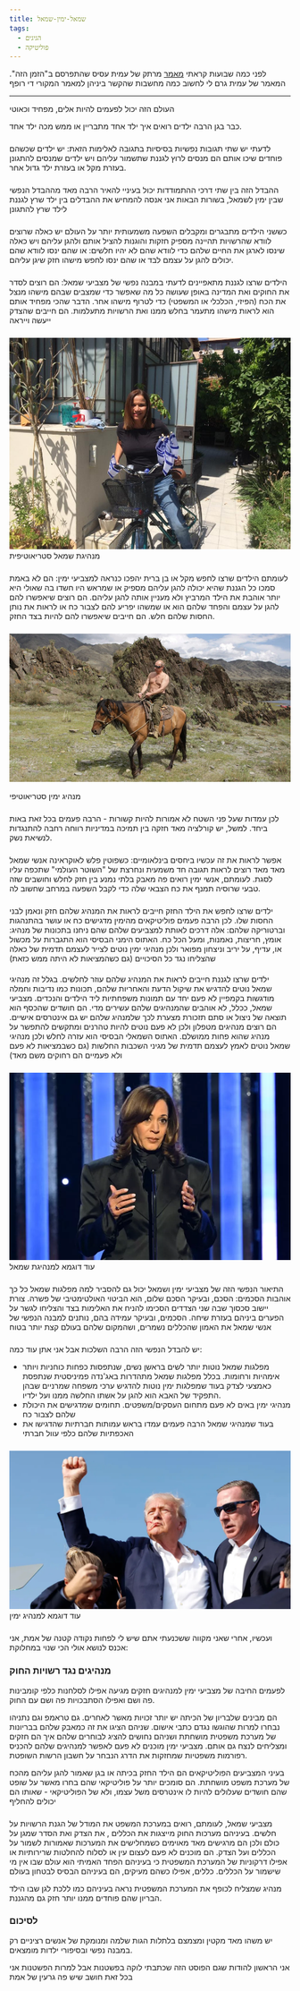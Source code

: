 ```yaml
---
title: שמאל-ימין-שמאל
tags:
  - הגיגים
  - פוליטיקה
---
```


לפני כמה שבועות קראתי [מאמר](https://hazmanhazeh.org.il/left_right) מרתק של עמית עסיס שהתפרסם ב"הזמן הזה". המאמר של עמית גרם לי לחשוב כמה מחשבות שהקשר ביניהן למאמר המקורי די רופף

---

העולם  הזה יכול לפעמים להיות אלים, מפחיד וכאוטי

כבר בגן הרבה ילדים רואים איך ילד אחד מתבריין או ממש מכה ילד אחד.
###

לדעתי יש שתי תגובות נפשיות בסיסיות בתגובה לאלימות הזאת: יש ילדים שכשהם פוחדים שיכו אותם הם מנסים לרוץ לגננת שתשמור עליהם ויש ילדים שמנסים להתגונן בעזרת מקל או בעזרת ילד גדול אחר.

###
ההבדל הזה בין שתי דרכי ההתמודדות יכול בעיניי להאיר הרבה מאד מההבדל הנפשי שבין ימין לשמאל, בשורות הבאות אני אנסה להמחיש את ההבדלים בין ילד שרץ לגננת לילד שרץ להתגונן

###
כששני הילדים מתבגרים ומקבלים השפעה משמעותית יותר על העולם יש כאלה שרוצים לוודא שהרשויות תהיינה מספיק חזקות והוגנות להציל אותם ולהגן עליהם ויש כאלה שינסו לארגן את החיים שלהם כדי לוודא שהם לא יהיו חלשים: או שהם ינסו לוודא שהם יכולים להגן על עצמם לבד או שהם ינסו לחפש מישהו חזק שיגן עליהם.
###
הילדים שרצו לגננת מתאפיינים לדעתי במבנה נפשי של מצביעי שמאל: הם רוצים לסדר את החוקים ואת המדינה באופן שעושה כל מה שאפשר כדי שמצבים שבהם מישהו מנצל את הכח (הפיזי, הכלכלי או המשפטי) כדי לטרוף מישהו אחר. הדבר שהכי מפחיד אותם הוא לראות מישהו מתעמר בחלש ממנו ואת הרשויות מתעלמות. הם חייבים שהצדק ייעשה וייראה
###

![מנהיגת שמאל סטריאוטיפית](/img/sheli.jpg)
מנהיגת שמאל סטריאוטיפית

###
לעומתם הילדים שרצו לחפש מקל או בן ברית יהפכו כנראה למצביעי ימין: הם לא באמת סמכו כל הגננת שהיא יכולה להגן עליהם מספיק או שמראש היו חשדו בה שאולי היא יותר אוהבת את הילד המרביץ ולא מעניין אותה להגן עליהם. הם רוצים שיאפשרו להם להגן על עצמם והפחד שלהם הוא או שמשהו יפריע להם לצבור כח או לראות את נותן החסות שלהם חלש. הם חייבים שיאפשרו להם להיות בצד החזק.

###
![מנהיג ימין סטראוטיפי](/img/putin.webp)

מנהיג ימין סטריאוטיפי

###
לכן עמדות שעל פני השטח לא אמורות להיות קשורות - הרבה פעמים בכל זאת באות ביחד. למשל, יש קורלציה מאד חזקה בין תמיכה במדיניות רווחה רחבה להתנגדות לנשיאת נשק.

###
אפשר לראות את זה עכשיו ביחסים בינלאומיים: כשפוטין פלש לאוקראינה אנשי שמאל מאד מאד רוצים לראות תגובה חד משמעית ונחרצת של "השוטר העולמי" שתכפה עליו לסגת. לעומתם, אנשי ימין רואים פה מאבק בלתי נמנע בין חזק לחלש וחושבים שזה טבעי שרוסיה תמנף את כח הצבאי שלה כדי לקבל השפעה במרחב שחשוב לה.
###
ילדים שרצו לחפש את הילד החזק חייבים לראות את המנהיג שלהם חזק ונאמן לבני החסות שלו. לכן הרבה פעמים פוליטיקאים מהימין מדגישים כח או עושר בהתנהגות וברטוריקה שלהם: אלה דרכים לאותת למצביעים שלהם שהם ניחנו בתכונות של מנהיג: אומץ, חריצות, נאמנות, ומעל הכל כח. האתוס הימני הבסיסי הוא התגברות על מכשול או, עדיף, על יריב וניצחון מפואר ולכן מנהיגי ימין נוטים לצייר לעצמם תדמית של כאלה שהצליחו נגד כל הסיכויים (גם כשהמציאות לא היתה ממש כזאת)

####
ילדים שרצו לגננת חייבים לראות את המנהיג שלהם עוזר לחלשים. בגלל זה מנהיגי שמאל נוטים להדגיש את שיקול הדעת והאחריות שלהם, תכונות כמו נדיבות וחמלה מודגשות בקמפיין לא פעם יחד עם תמונות משפחתיות ליד הילדים והנכדים. מצביעי שמאל, ככלל, לא אוהבים שהמנהיגים שלהם עשירים מדי. הם חושדים שהכסף הוא תוצאה של ניצול או סתם תזכורת מצערת לכך שלמנהיג שלהם יש גם אינטרסים אישיים. הם רוצים מנהיגים מטפלון ולכן לא פעם נוטים להיות טהרנים  ומתקשים להתפשר על מנהיג שהוא פחות ממושלם.
האתוס השמאלי הבסיסי הוא עזרה לחלש ולכן מנהיגי שמאל נוטים לאמץ לעצמם תדמית של מגיני השכבות החלשות (גם כשבמציאות לא פעם ולא פעמיים הם רחוקים משם מאד)
###

![עוד דוגמא למנהיגת שמאל](/img/harris.webp)
עוד דוגמא למנהיגת שמאל
###

התיאור הנפשי הזה של מצביעי ימין ושמאל יכול גם להסביר למה מפלגות שמאל כל כך אוהבות הסכמים: הסכם, ובעיקר הסכם שלום, הוא הביטוי האולטימטיבי של פשרה. צורת יישוב סכסוך שבה שני הצדדים הסכימו להניח את האלימות בצד והצליחו לגשר על  הפערים ביניהם בעזרת שיחה. הסכמים, ובעיקר עמידה בהם, נותנים למבנה הנפשי של אנשי שמאל את האמון שהכללים נשמרים, ושהמקום שלהם בעולם קצת יותר בטוח

###
יש להבדל הנפשי הזה הרבה השלכות אבל אני אתן עוד כמה:
- מפלגות שמאל נוטות יותר לשים בראשן נשים, שנתפסות כפחות כוחניות ויותר אימהיות ורחומות. בכלל מפלגות שמאל מתהדרות באג'נדה פמיניסטית שנתפסת כאמצעי לצדק בעוד שמפלגות ימין נוטות להדגיש ערכי משפחה שמרניים שבהן התפקיד של האבא הוא להגן על אשתו החלשה ממנו ועל ילדיו.
- מנהיגי ימין באים לא פעם מתחום העסקים/משפטים. תחומים שמדגישים את היכולת שלהם לצבור כח 
- בעוד שמנהיגי שמאל הרבה פעמים עמדו בראש עמותות חברתיות שהדגישו את האכפתיות שלהם כלפי עוול חברתי
###

![עוד דוגמא למנהיג ימין ](/img/trump.webp)
עוד דוגמא למנהיג ימין
###

ועכשיו, אחרי שאני מקווה ששכנעתי אתם שיש לי לפחות נקודה קטנה של אמת, אני אכנס לנושא אולי הכי שנוי במחלוקת: 

###  מנהיגים נגד רשויות החוק

לפעמים החיבה של מצביעי ימין למנהיגים חזקים מגיעה אפילו לסלחנות כלפי קומבינות פה ושם ואפילו הסתבכויות פה ושם עם החוק.

הם מבינים שלבריון של הכיתה יש יותר זכויות מאשר לאחרים. גם טראמפ וגם נתניהו נבחרו למרות שהוגשו נגדם כתבי אישום. שניהם הציגו את זה כמאבק שלהם בבריונות של מערכת משפטית מושחתת ושניהם נחושים להציג לבוחרים שלהם איך הם חזקים ומצליחים לנצח גם אותם. מצביעי ימין מוכנים לא פעם לאפשר למנהיגים שלהם להכניס רפורמות משפטיות שמחזקות את הדרג הנבחר על חשבון הרשות השופטת.

בעיני המצביעים הפוליטיקאים הם הילד החזק בכיתה או בגן שאמור להגן עליהם מהכח של מערכת משפט מושחתת. הם סומכים יותר על פוליטיקאי שהם בחרו מאשר על שופט שהם חושדים שעלולים להיות לו אינטרסים משל עצמו, ולא של הפוליטיקאי - שאותו הם יכולים להחליף
###
מצביעי שמאל, לעומתם, רואים במערכת המשפט את המודל של הגנת הרשויות על חלשים. בעיניהם מערכות החוק מייצגות את הכללים , את הצדק ואת הסדר שמגן על כולם ולכן הם מרגישים מאד מאוימים כשמחלישים את המערכות שאמורות לשמור על הכללים ועל הצדק. הם מוכנים לא פעם לעצום עין או לסלוח להחלטות שרירותיות או אפילו דרקוניות של המערכת המשפטית כי בעיניהם הפחד האמיתי הוא עולם שבו אין מי שישמור על הכללים. כללים, אפילו כשהם מעיקים, הם בעיניהם הבסיס לבטחון בעולם

מנהיג שמצליח לכופף את המערכת המשפטית נראה בעיניהם כמו ללכת לגן שבו הילד הבריון שהם פוחדים ממנו יותר חזק גם מהגננת.

### לסיכום 
יש משהו מאד מקטין ומצמצם בלתלות הגות שלמה ומנומקת של אנשים רציניים רק במבנה נפשי ובסיפורי ילדות מומצאים.

אני הראשון להודות שגם הפוסט הזה שכתבתי לוקה בפשטנות אבל למרות הפשטנות אני בכל זאת חושב שיש פה גרעין של אמת